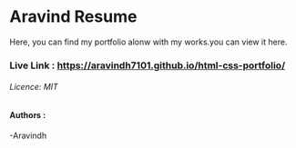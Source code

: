 # Aravind Resume
Here, you can find my portfolio alonw with my works.you can view it here.

### Live Link : https://aravindh7101.github.io/html-css-portfolio/

######  Licence: MIT

#### Authors :
-Aravindh